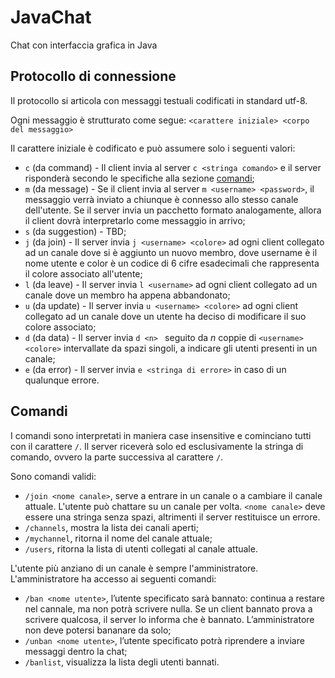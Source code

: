 # JavaChat

Chat con interfaccia grafica in Java 

## Protocollo di connessione

Il protocollo si articola con messaggi testuali codificati in standard utf-8.

Ogni messaggio è strutturato come segue: `<carattere iniziale> <corpo del messaggio>`

Il carattere iniziale è codificato e può assumere solo i seguenti valori:

- `c` (da command) - Il client invia al server `c <stringa comando>` e il server risponderà secondo le specifiche alla sezione [comandi](#comandi);
- `m` (da message) - Se il client invia al server `m <username> <password>`, il messaggio verrà inviato a chiunque è connesso allo stesso canale dell'utente. Se il server invia un pacchetto formato analogamente, allora il client dovrà interpretarlo come messaggio in arrivo;
- `s` (da suggestion) - TBD;
- `j` (da join) - Il server invia `j <username> <colore>` ad ogni client collegato ad un canale dove si è aggiunto un nuovo membro, dove username è il nome utente e color è un codice di 6 cifre esadecimali che rappresenta il colore associato all'utente;
- `l` (da leave) - Il server invia `l <username>` ad ogni client collegato ad un canale dove un membro ha appena abbandonato;
- `u` (da update) - Il server invia `u <username> <colore>` ad ogni client collegato ad un canale dove un utente ha deciso di modificare il suo colore associato;
- `d` (da data) - Il server invia `d <n> ` seguito da $n$ coppie di `<username> <colore>` intervallate da spazi singoli, a indicare gli utenti presenti in un canale;
- `e` (da error) - Il server invia `e <stringa di errore>` in caso di un qualunque errore.

## Comandi

I comandi sono interpretati in maniera case insensitive e cominciano tutti con il carattere `/`. Il server riceverà solo ed esclusivamente la stringa di comando, ovvero la parte successiva al carattere `/`.

Sono comandi validi:
- `/join <nome canale>`, serve a entrare in un canale o a cambiare il canale attuale. L'utente può chattare su un canale per volta. `<nome canale>` deve essere una stringa senza spazi, altrimenti il server restituisce un errore.
- `/channels`, mostra la lista dei canali aperti;
- `/mychannel`, ritorna il nome del canale attuale;
- `/users`, ritorna la lista di utenti collegati al canale attuale.

L'utente più anziano di un canale è sempre l'amministratore. L'amministratore ha accesso ai seguenti comandi:
- `/ban <nome utente>`, l’utente specificato sarà bannato: continua a restare nel cannale, ma non potrà scrivere nulla. Se un client bannato prova a scrivere qualcosa, il server lo informa che è bannato. L’amministratore non deve potersi bananare da solo;
- `/unban <nome utente>`, l’utente specificato potrà riprendere a inviare messaggi dentro la chat;
- `/banlist`, visualizza la lista degli utenti bannati.
